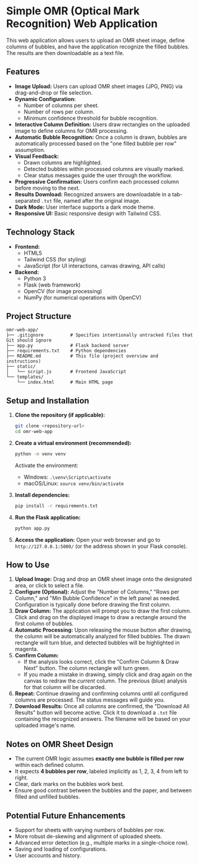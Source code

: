 # Simple OMR (Optical Mark Recognition) Web Application

This web application allows users to upload an OMR sheet image, define columns of bubbles, and have the application recognize the filled bubbles. The results are then downloadable as a text file.

## Features

*   **Image Upload:** Users can upload OMR sheet images (JPG, PNG) via drag-and-drop or file selection.
*   **Dynamic Configuration:**
    *   Number of columns per sheet.
    *   Number of rows per column.
    *   Minimum confidence threshold for bubble recognition.
*   **Interactive Column Definition:** Users draw rectangles on the uploaded image to define columns for OMR processing.
*   **Automatic Bubble Recognition:** Once a column is drawn, bubbles are automatically processed based on the "one filled bubble per row" assumption.
*   **Visual Feedback:**
    *   Drawn columns are highlighted.
    *   Detected bubbles within processed columns are visually marked.
    *   Clear status messages guide the user through the workflow.
*   **Progressive Confirmation:** Users confirm each processed column before moving to the next.
*   **Results Download:** Recognized answers are downloadable in a tab-separated `.txt` file, named after the original image.
*   **Dark Mode:** User interface supports a dark mode theme.
*   **Responsive UI:** Basic responsive design with Tailwind CSS.

## Technology Stack

*   **Frontend:**
    *   HTML5
    *   Tailwind CSS (for styling)
    *   JavaScript (for UI interactions, canvas drawing, API calls)
*   **Backend:**
    *   Python 3
    *   Flask (web framework)
    *   OpenCV (for image processing)
    *   NumPy (for numerical operations with OpenCV)

## Project Structure

    omr-web-app/
    ├── .gitignore          # Specifies intentionally untracked files that Git should ignore
    ├── app.py              # Flask backend server
    ├── requirements.txt    # Python dependencies
    ├── README.md           # This file (project overview and instructions)
    ├── static/
    │   └── script.js       # Frontend JavaScript
    └── templates/
        └── index.html      # Main HTML page


## Setup and Installation

1.  **Clone the repository (if applicable):**
    ```bash
    git clone <repository-url>
    cd omr-web-app
    ```

2.  **Create a virtual environment (recommended):**
    ```bash
    python -m venv venv
    ```
    Activate the environment:
    *   Windows: `.\venv\Scripts\activate`
    *   macOS/Linux: `source venv/bin/activate`

3.  **Install dependencies:**
    ```bash
    pip install -r requirements.txt
    ```

4.  **Run the Flask application:**
    ```bash
    python app.py
    ```

5.  **Access the application:**
    Open your web browser and go to `http://127.0.0.1:5000/` (or the address shown in your Flask console).

## How to Use

1.  **Upload Image:** Drag and drop an OMR sheet image onto the designated area, or click to select a file.
2.  **Configure (Optional):** Adjust the "Number of Columns," "Rows per Column," and "Min Bubble Confidence" in the left panel as needed. Configuration is typically done before drawing the first column.
3.  **Draw Column:** The application will prompt you to draw the first column. Click and drag on the displayed image to draw a rectangle around the first column of bubbles.
4.  **Automatic Processing:** Upon releasing the mouse button after drawing, the column will be automatically analyzed for filled bubbles. The drawn rectangle will turn blue, and detected bubbles will be highlighted in magenta.
5.  **Confirm Column:**
    *   If the analysis looks correct, click the "Confirm Column & Draw Next" button. The column rectangle will turn green.
    *   If you made a mistake in drawing, simply click and drag again on the canvas to redraw the *current* column. The previous (blue) analysis for that column will be discarded.
6.  **Repeat:** Continue drawing and confirming columns until all configured columns are processed. The status messages will guide you.
7.  **Download Results:** Once all columns are confirmed, the "Download All Results" button will become active. Click it to download a `.txt` file containing the recognized answers. The filename will be based on your uploaded image's name.

## Notes on OMR Sheet Design

*   The current OMR logic assumes **exactly one bubble is filled per row** within each defined column.
*   It expects **4 bubbles per row**, labeled implicitly as 1, 2, 3, 4 from left to right.
*   Clear, dark marks on the bubbles work best.
*   Ensure good contrast between the bubbles and the paper, and between filled and unfilled bubbles.

## Potential Future Enhancements

*   Support for sheets with varying numbers of bubbles per row.
*   More robust de-skewing and alignment of uploaded sheets.
*   Advanced error detection (e.g., multiple marks in a single-choice row).
*   Saving and loading of configurations.
*   User accounts and history.
